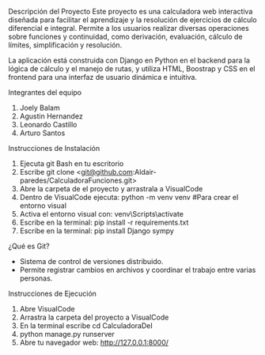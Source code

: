 Descripción del Proyecto
Este proyecto es una calculadora web interactiva diseñada para facilitar el aprendizaje y la resolución de ejercicios de cálculo diferencial e integral. Permite a los usuarios realizar diversas operaciones sobre funciones y continuidad, como derivación, evaluación, cálculo de límites, simplificación y resolución.

La aplicación está construida con Django en Python en el backend para la lógica de cálculo y el manejo de rutas, y utiliza HTML, Boostrap y CSS en el frontend para una interfaz de usuario dinámica e intuitiva.

Integrantes del equipo
1. Joely Balam
2. Agustin Hernandez
3. Leonardo Castillo
4. Arturo Santos

Instrucciones de Instalación
1. Ejecuta git Bash en tu escritorio
2. Escribe git clone <git@github.com:Aldair-paredes/CalculadoraFunciones.git>
3. Abre la carpeta de el proyecto y arrastrala a VisualCode
4. Dentro de VisualCode ejecuta: python -m venv venv #Para crear el entorno visual 
5. Activa el entorno visual con: venv\Scripts\activate
6. Escribe en la terminal: pip install -r requirements.txt
7. Escribe en la terminal: pip install Django sympy

¿Qué es Git?

- Sistema de control de versiones distribuido.
- Permite registrar cambios en archivos y coordinar el trabajo entre varias personas.

Instrucciones de Ejecución
1. Abre VisualCode
2. Arrastra la carpeta del proyecto a VisualCode
3. En la terminal escribe cd CalculadoraDeI
1. python manage.py runserver
2. Abre tu navegador web: http://127.0.0.1:8000/
